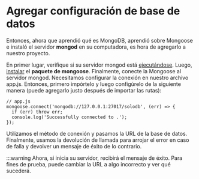 # Agregar configuración de base de datos

Entonces, ahora que aprendió qué es MongoDB, aprendió sobre Mongoose e instaló el servidor **mongod** en su computadora, es hora de agregarlo a nuestro proyecto.

En primer lugar, verifique si su servidor mongod está [ejecutándose](). Luego, [instalar]() el **paquete de mongoose**. Finalmente, conecte la Mongoose al servidor mongod. Necesitamos configurar la conexión en nuestro archivo app.js. Entonces, primero impórtelo y luego configúrelo de la siguiente manera (puede agregarlo justo después de importar las rutas):

```JS
// app.js
mongoose.connect('mongodb://127.0.0.1:27017/solodb', (err) => {
  if (err) throw err;
  console.log('Successfully connected to .');
});
```

Utilizamos el método de conexión y pasamos la URL de la base de datos. Finalmente, usamos la devolución de llamada para arrojar el error en caso de falla y devolver un mensaje de éxito de lo contrario.

:::warning
 Ahora, si inicia su servidor, recibirá el mensaje de éxito. Para fines de prueba, puede cambiar la URL a algo incorrecto y ver qué sucederá.
